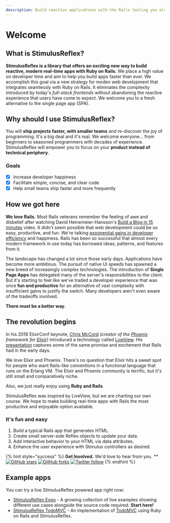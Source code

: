 ```yaml
---
description: Build reactive applications with the Rails tooling you already know and love
---
```


# Welcome

## What is StimulusReflex?

**StimulusReflex is a library that offers an exciting new way to build reactive, modern real-time apps with Ruby on Rails.** We place a high value on developer time and aim to help you build apps faster than ever.  We accomplish this goal via a new strategy for moden web development that integrates seamlessly with Ruby on Rails. It eliminates the complexity introduced by today's _full-stack frontends_ without abandoning the reactive experience that users have come to expect. We welcome you to a fresh alternative to the single page app \(SPA\).

## Why should I use StimulusReflex?

You will **ship projects faster, with smaller teams** and re-discover the joy of programming. It's a big deal and it's real. We welcome everyone... from beginners to seasoned programmers with decades of experience. StimulusReflex will empower you to focus on your **product instead of technical periphery**.

### Goals

* [x] Increase developer happiness
* [x] Facilitate simple, concise, and clear code
* [x] Help small teams ship faster and more frequently

## How we got here

**We love Rails.** Most Rails veterans remember the feeling of awe and disbelief after watching David Heinemeier-Hansson's [Build a Blog in 15 minutes](https://www.youtube.com/watch?v=Gzj723LkRJY) video. It didn't seem possible that web development could be so easy, productive, and fun. We're talking [exponential gains in developer efficiency](https://www.youtube.com/watch?v=SWEts0rlezA&t=3m23s) and happiness. Rails has been so successful that almost every modern framework in use today has borrowed ideas, patterns, and features from it.

The landscape has changed a lot since those early days. Applications have become more ambitious. The pursuit of native UI speeds has spawned a new breed of increasingly complex technologies. The introduction of **Single Page Apps** has delegated many of the server's responsibilities to the client. But it's starting to feel like we've traded a developer experience that was once **fun and productive** for an alternative of vast complexity with insufficient gains to justify the switch. Many developers aren't even aware of the tradeoffs involved.

**There must be a better way.**

## The revolution begins

In his 2018 ElixirConf keynote, [Chris McCord](https://twitter.com/chris_mccord) _\(creator of the_ [_Phoenix_](http://www.phoenixframework.org/) _framework for_ [_Elixir_](https://elixir-lang.org/)_\)_ introduced a technology called [LiveView](https://github.com/phoenixframework/phoenix_live_view). His [presentation](https://www.youtube.com/watch?v=8xJzHq8ru0M) captures some of the same promise and excitement that Rails had in the early days.

We love Elixir and Phoenix. There's no question that Elixir hits a sweet spot for people who want Rails-like conventions in a functional language that runs on the Erlang VM. The Elixir and Phoenix community is terrific, but it's still small and comparatively niche.

Also, we just really enjoy using **Ruby and Rails**.

StimulusReflex was inspired by LiveView, but we are charting our own course. We hope to make building real-time apps with Rails the most productive and enjoyable option available.

### It's fun and easy

1. Build a typical Rails app that generates HTML.
2. Create small server-side Reflex objects to update your data.
3. Add interactive behavior to your HTML via data attributes.
4. Enhance the user experience with Stimulus controllers as desired.

{% hint style="success" %}
**Get Involved.** We'd love to hear from you. _\*\*_[![GitHub stars](https://img.shields.io/github/stars/hopsoft/stimulus_reflex?style=social)](https://github.com/hopsoft/stimulus_reflex) [![GitHub forks](https://img.shields.io/github/forks/hopsoft/stimulus_reflex?style=social)](https://github.com/hopsoft/stimulus_reflex) [![Twitter follow](https://img.shields.io/twitter/follow/hopsoft?style=social)](https://twitter.com/hopsoft)
{% endhint %}

## Example apps

You can try a live StimulusReflex powered app right now:

* [StimulusReflex Expo](http://expo.stimulusreflex.com) - A growing collection of live examples showing different use cases alongside the source code required. **Start here!**
* [StimulusReflex TodoMVC](http://todomvc.stimulusreflex.com) - An implementation of [TodoMVC](http://todomvc.com/) using Ruby on Rails and StimulusReflex.

